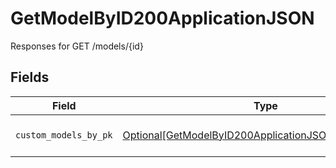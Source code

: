 # GetModelByID200ApplicationJSON

Responses for GET /models/{id}


## Fields

| Field                                                                                                                         | Type                                                                                                                          | Required                                                                                                                      | Description                                                                                                                   |
| ----------------------------------------------------------------------------------------------------------------------------- | ----------------------------------------------------------------------------------------------------------------------------- | ----------------------------------------------------------------------------------------------------------------------------- | ----------------------------------------------------------------------------------------------------------------------------- |
| `custom_models_by_pk`                                                                                                         | [Optional[GetModelByID200ApplicationJSONCustomModels]](../../models/operations/getmodelbyid200applicationjsoncustommodels.md) | :heavy_minus_sign:                                                                                                            | columns and relationships of "custom_models"                                                                                  |